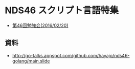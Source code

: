 # NDS46 スクリプト言語特集

* [第46回勉強会(2016/02/20)](http://nagaoka.techtalk.jp/no45)

## 資料

 * http://go-talks.appspot.com/github.com/hayajo/nds46-golang/main.slide

